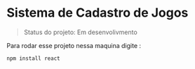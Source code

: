 <h1>Sistema de Cadastro de Jogos</h1>


> Status do projeto: Em desenvolivmento

Para rodar esse projeto nessa maquina digite :

```
npm install react
```

